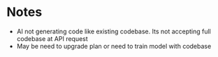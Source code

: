 # Notes

- AI not generating code like existing codebase. Its not accepting full codebase at API request
- May be need to upgrade plan or need to train model with codebase
